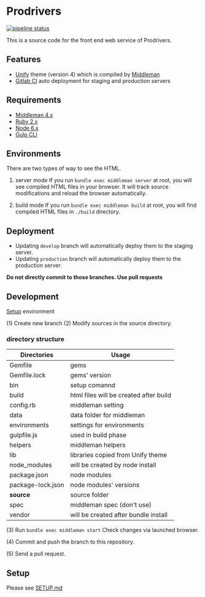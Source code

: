 Prodrivers
==========

[![pipeline status](https://hub.georepublic.net/vision-net/website/badges/develop/pipeline.svg)](https://hub.georepublic.net/vision-net/website/commits/develop)

This is a source code for the front end web service of Prodrivers.

Features
--------
- [Unify][unify] theme (version 4) which is compiled by [Middleman][middleman]
- [Gitlab CI][gitlabci] auto deployment for staging and production servers

Requirements
------------

* [Middleman 4.x][middleman-docs]
* [Ruby 2.x][rbenv]
* [Node 6.x][nvm]
* [Gulp CLI][gulp-cli]

Environments
------------

There are two types of way to see the HTML.
1. server mode
  If you run `bundle exec middleman server` at root, you will see compiled HTML files in your browser. It will track source modifications and reload the browser automatically.

2. build mode
  If you run `bundle exec middleman build` at root, you will find compiled HTML files in `./build` directory.

Deployment
----------

- Updating `develop` branch will automatically deploy them to the staging server.
- Updating `production` branch will automatically deploy them to the production server.

**Do not directly commit to those branches. Use pull requests**

Development
-----------
[Setup](Setup.md) environment

(1) Create new branch
(2) Modify sources in the source directory.

### directory structure
| Directories  | Usage  |
|-----|-----|
| Gemfile | gems |
| Gemfile.lock | gems' version |
| bin | setup comannd |
| build | html files will be created after build |
| config.rb | middleman setting |
| data | data folder for middleman |
| environments | settings for environments |
| gulpfile.js | used in build phase |
| helpers | middleman helpers |
| lib | libraries copied from Unify theme |
| node_modules | will be created by node install |
| package.json | node modules |
| package-lock.json | node modules' versions |
| **source** | source folder |
| spec | middleman spec (don't use) |
| vendor | will be created after bundle install |

(3) Run `bundle exec middleman start`
Check changes via launched browser.

(4) Commit and push the branch to this repository.

(5) Send a pull request.

Setup
-----
Please see [SETUP.md](SETUP.md)

[middleman]: https://middlemanapp.com/
[unify]: https://htmlstream.com/preview/unify-v2.5.1/all-demos.html#cbpf=.unify-main
[gitlabci]: https://about.gitlab.com/features/gitlab-ci-cd/
[middleman-docs]: https://middlemanapp.com/basics/install/
[rbenv]: https://github.com/rbenv/rbenv#readme
[nvm]: https://github.com/creationix/nvm#readme
[gulp-cli]: https://github.com/gulpjs/gulp/blob/master/docs/getting-started.md#getting-started

